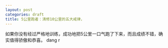 ```yaml
---
layout: post
categories: draft
title: 5公里跑者：清修10公里的五大戒律，
---
```


如果你没有经过严格地训练，成功地把5公里一口气跑了下来，而且成绩不错，确实值得骄傲和恭喜。 dang r
<!--stackedit_data:
eyJoaXN0b3J5IjpbNDU1ODAwODgyXX0=
-->